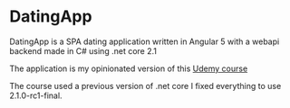 # DatingApp
DatingApp is a SPA dating application written in Angular 5 with a webapi backend made in C# using .net core 2.1

The application is my opinionated version of this [Udemy course](https://www.udemy.com/build-an-app-with-aspnet-core-and-angular-from-scratch/)

The course used a previous version of .net core I fixed everything to use 2.1.0-rc1-final.
